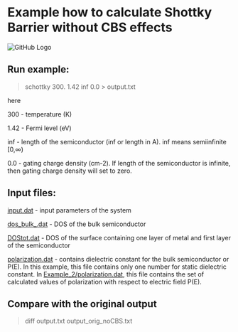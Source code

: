 
# Example how to calculate Shottky Barrier without CBS effects

![GitHub Logo](https://github.com/Dmitry-Skachkov/SB/blob/main/Docs/SB_geometry_1.jpg)

## Run example:
> schottky 300. 1.42 inf 0.0 > output.txt

here

300 - temperature (K)

1.42 - Fermi level (eV)

inf - length of the semiconductor (inf or length in A). inf means semiinfinite [0,∞)

0.0 - gating charge density (cm-2). If length of the semiconductor is infinite, then gating charge density will set to zero.

## Input files:

[input.dat](input.dat) - input parameters of the system

[dos_bulk_.dat](dos_bulk_.dat) - DOS of the bulk semiconductor

[DOStot.dat](DOStot.dat) - DOS of the surface containing one layer of metal and first layer of the semiconductor

[polarization.dat](polarization.dat) - contains dielectric constant for the bulk semiconductor or P(E). In this example, this file contains only one number for static dielectric constant. In [Example_2/polarization.dat](https://github.com/Dmitry-Skachkov/SB/tree/main/Examples/Example_2/polarization.dat), this file contains the set of calculated values of polarization with respect to electric field P(E).   

## Compare with the original output
> diff output.txt output_orig_noCBS.txt





